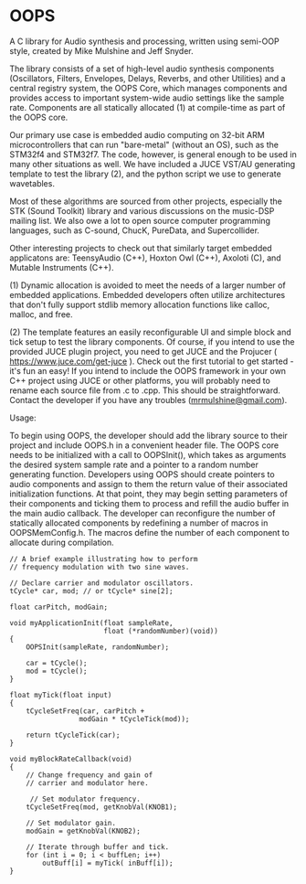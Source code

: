 # OOPS
A C library for Audio synthesis and processing, written using semi-OOP style, created by Mike Mulshine and Jeff Snyder. 

The library consists of a set of high-level audio synthesis components (Oscillators, Filters, Envelopes, Delays, Reverbs, and other Utilities) and a central registry system, the OOPS Core, which manages components and provides access to important system-wide audio settings like the sample rate. Components are all statically allocated (1) at compile-time as part of the OOPS core. 

Our primary use case is embedded audio computing on 32-bit ARM microcontrollers that can run "bare-metal" (without an OS), such as the STM32f4 and STM32f7. The code, however, is general enough to be used in many other situations as well. We have included a JUCE VST/AU generating template to test the library (2), and the python script we use to generate wavetables. 

Most of these algorithms are sourced from other projects, especially the STK (Sound Toolkit) library and various discussions on the music-DSP mailing list. We also owe a lot to open source computer programming languages, such as C-sound, ChucK, PureData, and Supercollider. 

Other interesting projects to check out that similarly target embedded applicatons are: TeensyAudio (C++), Hoxton Owl (C++), Axoloti (C), and Mutable Instruments (C++). 

(1) Dynamic allocation is avoided to meet the needs of a larger number of embedded applications. Embedded developers often utilize architectures that don't fully support stdlib memory allocation functions like calloc, malloc, and free.

(2) The template features an easily reconfigurable UI and simple block and tick setup to test the library components. Of course, if you intend to use the provided JUCE plugin project, you need to get JUCE and the Projucer ( https://www.juce.com/get-juce ). Check out the first tutorial to get started - it's fun an easy! If you intend to include the OOPS framework in your own C++ project using JUCE or other platforms, you will probably need to rename each source file from .c to .cpp. This should be straightforward. Contact the developer if you have any troubles (mrmulshine@gmail.com).

Usage:

To begin using OOPS, the developer should add the library source to their project and include OOPS.h in a convenient header  file.   The  OOPS  core  needs  to  be  initialized  with a  call  to  OOPSInit(),  which  takes  as  arguments  the  desired system sample rate and a pointer to a random number generating function.  Developers using OOPS should create pointers to audio components and assign to them the return value  of  their  associated  initialization  functions.   At  that point, they may begin setting parameters of their components and ticking them to process and refill the audio buffer in the main audio callback. The developer can reconfigure the number of statically allocated components by redefining a number of macros in OOPSMemConfig.h. The macros define the number of each component to allocate during compilation. 

    // A brief example illustrating how to perform
    // frequency modulation with two sine waves.
    
    // Declare carrier and modulator oscillators. 
    tCycle* car, mod; // or tCycle* sine[2]; 
    
    float carPitch, modGain; 
    
    void myApplicationInit(float sampleRate, 
                           float (*randomNumber)(void))
    {
        OOPSInit(sampleRate, randomNumber);
        
        car = tCycle();
        mod = tCycle();
    }
    
    float myTick(float input)
    {
        tCycleSetFreq(car, carPitch + 
                     modGain * tCycleTick(mod));
        
        return tCycleTick(car);
    }
    
    void myBlockRateCallback(void)
    {
        // Change frequency and gain of 
        // carrier and modulator here.

         // Set modulator frequency.
        tCycleSetFreq(mod, getKnobVal(KNOB1);
        
        // Set modulator gain.
        modGain = getKnobVal(KNOB2);
        
        // Iterate through buffer and tick.
        for (int i = 0; i < buffLen; i++)
            outBuff[i] = myTick( inBuff[i]);
    }




